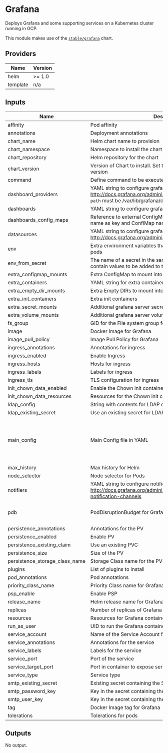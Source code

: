 # Grafana

Deploys Grafana and some supporting services on a Kubernetes cluster running in GCP.

This module makes use of the
[`stable/grafana`](https://github.com/helm/charts/tree/master/stable/grafana) chart.

## Providers

| Name | Version |
|------|---------|
| helm | >= 1.0 |
| template | n/a |

## Inputs

| Name | Description | Type | Default | Required |
|------|-------------|------|---------|:-----:|
| affinity | Pod affinity | `map` | `{}` | no |
| annotations | Deployment annotations | `map` | `{}` | no |
| chart\_name | Helm chart name to provision | `string` | `"grafana"` | no |
| chart\_namespace | Namespace to install the chart into | `string` | `"default"` | no |
| chart\_repository | Helm repository for the chart | `string` | `"stable"` | no |
| chart\_version | Version of Chart to install. Set to empty to install the latest version | `string` | `""` | no |
| command | Define command to be executed at startup by grafana container | `list` | `[]` | no |
| dashboard\_providers | YAML string to configure grafana dashboard providersref: http://docs.grafana.org/administration/provisioning/#dashboards `path` must be /var/lib/grafana/dashboards/<provider\_name> | `string` | `""` | no |
| dashboards | YAML string to configure grafana dashboard to import | `string` | `""` | no |
| dashboards\_config\_maps | Reference to external ConfigMap per provider. Use provider name as key and ConfiMap name as value. YAML string | `string` | `""` | no |
| datasources | YAML string to configure grafana datasources http://docs.grafana.org/administration/provisioning/#datasources | `string` | `""` | no |
| env | Extra environment variables that will be pass onto deployment pods | `map` | `{}` | no |
| env\_from\_secret | The name of a secret in the same kubernetes namespace which contain values to be added to the environment | `string` | `""` | no |
| extra\_configmap\_mounts | Extra ConfigMap to mount into the Container | `list` | `[]` | no |
| extra\_containers | YAML string for extra containers | `string` | `""` | no |
| extra\_empty\_dir\_mounts | Extra Empty DIRs to mount into the Container | `list` | `[]` | no |
| extra\_init\_containers | Extra init containers | `list` | `[]` | no |
| extra\_secret\_mounts | Additional grafana server secret mounts | `list` | `[]` | no |
| extra\_volume\_mounts | Additional grafana server volume mounts | `list` | `[]` | no |
| fs\_group | GID for the File system group for the Grafana container | `string` | `"472"` | no |
| image | Docker Image for Grafana | `string` | `"grafana/grafana"` | no |
| image\_pull\_policy | Image Pull Policy for Grafana | `string` | `"IfNotPresent"` | no |
| ingress\_annotations | Annotations for ingress | `map` | `{}` | no |
| ingress\_enabled | Enable Ingress | `string` | `"false"` | no |
| ingress\_hosts | Hosts for ingress | `list` | `[]` | no |
| ingress\_labels | Labels for ingress | `map` | `{}` | no |
| ingress\_tls | TLS configuration for ingress | `list` | `[]` | no |
| init\_chown\_data\_enabled | Enable the Chown init container | `string` | `"true"` | no |
| init\_chown\_data\_resources | Resources for the Chown init container | `map` | `{}` | no |
| ldap\_config | String with contents for LDAP configuration in TOML | `string` | `""` | no |
| ldap\_existing\_secret | Use an existing secret for LDAP config | `string` | `""` | no |
| main\_config | Main Config file in YAML | `string` | `"paths:\n  data: /var/lib/grafana/data\n  logs: /var/log/grafana\n  plugins: /var/lib/grafana/plugins\n  provisioning: /etc/grafana/provisioning\nanalytics:\n  check_for_updates: true\nlog:\n  mode: console\ngrafana_net:\n  url: https://grafana.netn"` | no |
| max\_history | Max history for Helm | `number` | `20` | no |
| node\_selector | Node selector for Pods | `map` | `{}` | no |
| notifiers | YAML string to configure notifiers http://docs.grafana.org/administration/provisioning/#alert-notification-channels | `string` | `""` | no |
| pdb | PodDisruptionBudget for Grafana | `map` | <pre>{<br>  "minAvailable": 1<br>}</pre> | no |
| persistence\_annotations | Annotations for the PV | `map` | `{}` | no |
| persistence\_enabled | Enable PV | `string` | `"false"` | no |
| persistence\_existing\_claim | Use an existing PVC | `string` | `""` | no |
| persistence\_size | Size of the PV | `string` | `"10Gi"` | no |
| persistence\_storage\_class\_name | Storage Class name for the PV | `string` | `"default"` | no |
| plugins | List of plugins to install | `list` | `[]` | no |
| pod\_annotations | Pod annotations | `map` | `{}` | no |
| priority\_class\_name | Priority Class name for Grafana | `string` | `""` | no |
| psp\_enable | Enable PSP | `bool` | `true` | no |
| release\_name | Helm release name for Grafana | `string` | `"grafana"` | no |
| replicas | Number of replicas of Grafana to run | `number` | `1` | no |
| resources | Resources for Grafana container | `map` | `{}` | no |
| run\_as\_user | UID to run the Grafana container in | `string` | `"472"` | no |
| service\_account | Name of the Service Account for Grafana | `string` | `""` | no |
| service\_annotations | Annotations for the service | `map` | `{}` | no |
| service\_labels | Labels for the service | `map` | `{}` | no |
| service\_port | Port of the service | `string` | `"80"` | no |
| service\_target\_port | Port in container to expose service | `string` | `"3000"` | no |
| service\_type | Service type | `string` | `"ClusterIP"` | no |
| smtp\_existing\_secret | Existing secret containing the SMTP credentials | `string` | `""` | no |
| smtp\_password\_key | Key in the secret containing the SMTP password | `string` | `"password"` | no |
| smtp\_user\_key | Key in the secret containing the SMTP username | `string` | `"user"` | no |
| tag | Docker Image tag for Grafana | `string` | `"6.0.2"` | no |
| tolerations | Tolerations for pods | `list` | `[]` | no |

## Outputs

No output.
